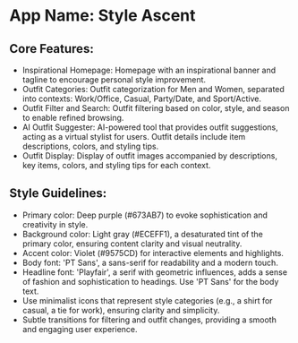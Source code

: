 # **App Name**: Style Ascent

## Core Features:

- Inspirational Homepage: Homepage with an inspirational banner and tagline to encourage personal style improvement.
- Outfit Categories: Outfit categorization for Men and Women, separated into contexts: Work/Office, Casual, Party/Date, and Sport/Active.
- Outfit Filter and Search: Outfit filtering based on color, style, and season to enable refined browsing.
- AI Outfit Suggester: AI-powered tool that provides outfit suggestions, acting as a virtual stylist for users. Outfit details include item descriptions, colors, and styling tips.
- Outfit Display: Display of outfit images accompanied by descriptions, key items, colors, and styling tips for each context.

## Style Guidelines:

- Primary color: Deep purple (#673AB7) to evoke sophistication and creativity in style.
- Background color: Light gray (#ECEFF1), a desaturated tint of the primary color, ensuring content clarity and visual neutrality.
- Accent color: Violet (#9575CD) for interactive elements and highlights.
- Body font: 'PT Sans', a sans-serif for readability and a modern touch.
- Headline font: 'Playfair', a serif with geometric influences, adds a sense of fashion and sophistication to headings. Use 'PT Sans' for the body text.
- Use minimalist icons that represent style categories (e.g., a shirt for casual, a tie for work), ensuring clarity and simplicity.
- Subtle transitions for filtering and outfit changes, providing a smooth and engaging user experience.